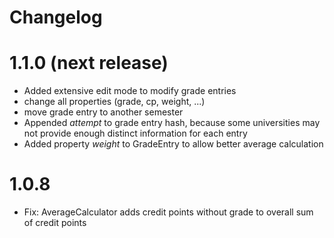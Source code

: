 # Changelog

# 1.1.0 (next release)

- Added extensive edit mode to modify grade entries
 - change all properties (grade, cp, weight, ...)
 - move grade entry to another semester
- Appended *attempt* to grade entry hash, because some universities may not provide enough distinct information for each entry
- Added property *weight* to GradeEntry to allow better average calculation

# 1.0.8

- Fix: AverageCalculator adds credit points without grade to overall sum of credit points